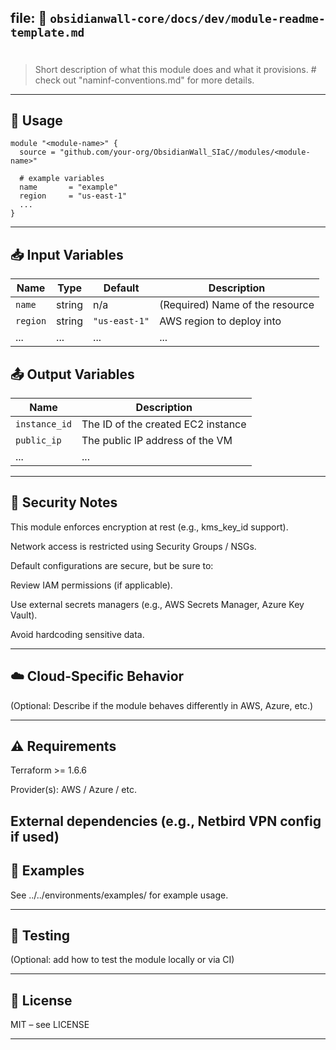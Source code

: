 
## file: 📁 `obsidianwall-core/docs/dev/module-readme-template.md`



# <Module Name>

> Short description of what this module does and what it provisions. # check out "naminf-conventions.md" for more details.

---

## 🚀 Usage

```hcl
module "<module-name>" {
  source = "github.com/your-org/ObsidianWall_SIaC//modules/<module-name>"

  # example variables
  name       = "example"
  region     = "us-east-1"
  ...
}

```
---

## 📥 Input Variables

| Name     | Type   | Default       | Description                     |
| -------- | ------ | ------------- | ------------------------------- |
| `name`   | string | n/a           | (Required) Name of the resource |
| `region` | string | `"us-east-1"` | AWS region to deploy into       |
| ...      | ...    | ...           | ...                             |


## 📤 Output Variables

| Name          | Description                        |
| ------------- | ---------------------------------- |
| `instance_id` | The ID of the created EC2 instance |
| `public_ip`   | The public IP address of the VM    |
| ...           | ...                                |
---

## 🔐 Security Notes

This module enforces encryption at rest (e.g., kms_key_id support).

Network access is restricted using Security Groups / NSGs.

Default configurations are secure, but be sure to:

  Review IAM permissions (if applicable).

  Use external secrets managers (e.g., AWS Secrets Manager, Azure Key Vault).

  Avoid hardcoding sensitive data.

---
## ☁️ Cloud-Specific Behavior

(Optional: Describe if the module behaves differently in AWS, Azure, etc.)

---

## ⚠️ Requirements

Terraform >= 1.6.6

Provider(s): AWS / Azure / etc.

External dependencies (e.g., Netbird VPN config if used)
---

## 📂 Examples

See ../../environments/examples/<module-name> for example usage.

---

## 🧪 Testing

(Optional: add how to test the module locally or via CI)

---

## 📜 License

MIT – see LICENSE 

----

